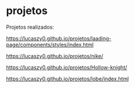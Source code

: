 # projetos
 Projetos realizados:
 
https://lucaszy0.github.io/projetos/laading-page/components/styles/index.html

https://lucaszy0.github.io/projetos/nike/

https://lucaszy0.github.io/projetos/Hollow-knight/

https://lucaszy0.github.io/projetos/lobe/index.html
